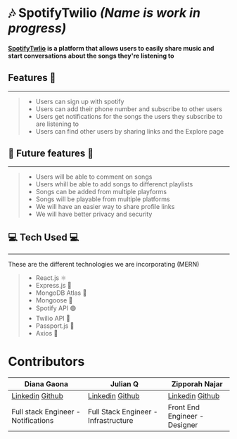 #  🎶 SpotifyTwilio _(Name is work in progress)_ 


#### [SpotifyTwlio](spotifytwilio.herokuapp.com) is a platform that allows users to easily share music and start conversations about the songs they're listening to 

## Features 👀

--- 
> - Users can sign up with spotify
> - Users can add their phone number and subscribe to other users 
> - Users get notifications for the songs the users they subscribe to are listening to
> - Users can find other users by sharing links and the Explore page

## 🔮 Future features 🔮
---
> - Users will be able to comment on songs 
> - Users whill be able to add songs to differenct playlists
> - Songs can be added from multiple playforms 
> - Songs will be playable from multiple platforms 
> - We will have an easier way to share profile links 
> - We will have better privacy and security 

##  💻 Tech Used 💻

---
 These are the different technologies we are incorporating (MERN)

> - React.js ⚛  
> - Express.js 🚄 
> - MongoDB Atlas 💪
> - Mongoose 🐀
> - Spotify API 🟢
> - Twilio API 📲
> - Passport.js 📘
> - Axios 🥅



# Contributors


| Diana Gaona                                                                                 | Julian Q                                                                                           | Zipporah Najar                                                                                          |
| ------------------------------------------------------------------------------------------- | -------------------------------------------------------------------------------------------------- | ------------------------------------------------------------------------------------------------------- |
| [Linkedin](https://www.linkedin.com/in/dianacgaona/) [Github](https://github.com/dianacg93) | [Linkedin](https://www.linkedin.com/in/julian-q-379184ba/) [Github](https://github.com/HaxagonusD) | [Linkedin](https://www.linkedin.com/in/zipporah-najar-94bb9b140/) [Github](https://github.com/zeita101) |
| Full stack Engineer - Notifications                                                         | Full Stack Engineer - Infrastructure                                                               | Front End Engineer - Designer                                                                           |
